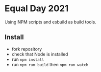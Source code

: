 # Equal Day 2021

Using NPM scripts and esbuild as build tools.

## Install

- fork repository
- check that Node is installed
- run `npm install`
- run `npm run build` then `npm run watch`
